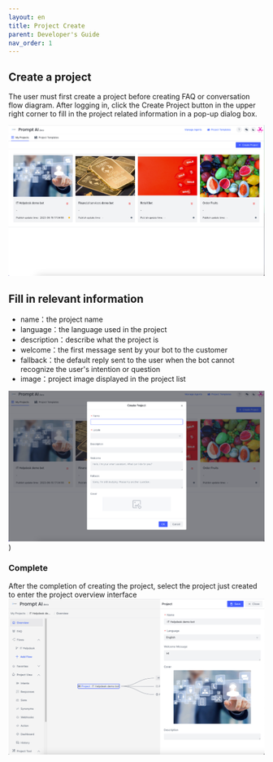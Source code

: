 ```yaml
---
layout: en
title: Project Create
parent: Developer's Guide
nav_order: 1
---
```


## Create a project
The user must first create a project before creating FAQ or conversation flow diagram. After logging in, click the Create Project button in the upper right corner to fill in the project related information in a pop-up dialog box.

![project-create](/assets/images/tutorial/project/p-create.png)

## Fill in relevant information
   - name：the project name
   - language：the language used in the project
   - description：describe what the project is
   - welcome：the first message sent by your bot to the customer
   - fallback：the default reply sent to the user when the bot cannot recognize the user's intention or question
   - image：project image displayed in the project list
   
![project-create-detail](/assets/images/tutorial/project/p-create-detail.png))


### Complete
After the completion of creating the project, select the project just created to enter the project overview interface
![project-main-view](/assets/images/tutorial/project/p-main-view.png)
